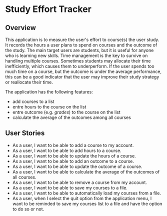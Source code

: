 # Study Effort Tracker

## Overview
This application is to measure the user's effort to course(s) the user study. It records the hours a user plans to
spend on courses and the outcome of the study. The main target users are students, but it is useful for anyone who is
learning new skills. Time management is the key to survive on handling multiple courses. Sometimes students may
allocate their time inefficiently, which causes them to underperform. If the user spends too much time on a course,
but the outcome is under the average performance, this can be a good indicator that the user may improve their study
strategy or reallocate their time.

The application has the following features:
- add courses to a list
- entre hours to the course on the list
- entre outcome (e.g. *grades*)  to the course on the list
- calculate the average of the outcomes among all courses

## User Stories
- As a user, I want to be able to add a course to my account.
- As a user, I want to be able to add hours to a course.
- As a user, I want to be able to update the hours of a course.
- As a user, I want to be able to add an outcome to a course.
- As a user, I want to be able to update the outcome of a course.
- As a user, I want to be able to calculate the average of the outcomes of all courses.
- As a user, I want to be able to remove a course from my account.
- As a user, I want to be able to save my courses to a file.
- As a user, I want to be able to automatically load my courses from a file.
- As a user, when I select the quit option from the application menu, I want to be reminded to save my courses list to
a file and have the option to do so or not.
